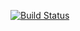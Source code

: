 [![Build Status](https://travis-ci.org/johnpooch/e_commerce.svg)](https://travis-ci.org/johnpooch/e_commerce)